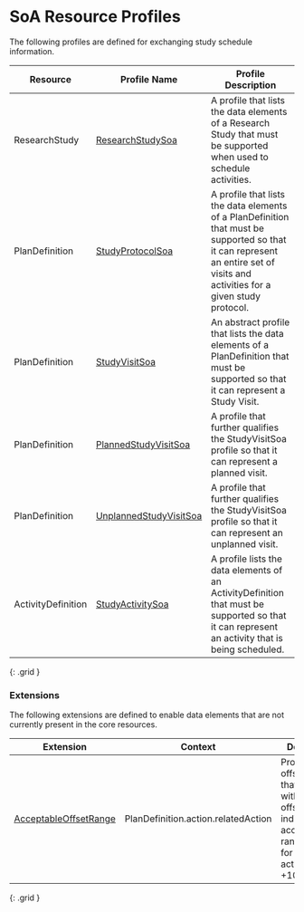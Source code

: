 # SoA Resource Profiles
The following profiles are defined for exchanging study schedule information.

|**Resource**|**Profile Name**|**Profile Description**|
|---|---|---|
|ResearchStudy|[ResearchStudySoa](StructureDefinition-ResearchStudySoa.html)|A profile that lists the data elements of a Research Study that must be supported when used to schedule activities.|
|PlanDefinition|[StudyProtocolSoa](StructureDefinition-StudyProtocolSoa.html)|A profile that lists the data elements of a PlanDefinition that must be supported so that it can represent an entire set of visits and activities for a given study protocol.|
|PlanDefinition|[StudyVisitSoa](StructureDefinition-StudyVisitSoa.html)|An abstract profile that lists the data elements of a PlanDefinition that must be supported so that it can represent a Study Visit.|
|PlanDefinition|[PlannedStudyVisitSoa](StructureDefinition-PlannedStudyVisitSoa.html)|A profile that further qualifies the StudyVisitSoa profile so that it can represent a planned visit.|
|PlanDefinition|[UnplannedStudyVisitSoa](StructureDefinition-UnplannedStudyVisitSoa.html)|A profile that further qualifies the StudyVisitSoa profile so that it can represent an unplanned visit.|
|ActivityDefinition|[StudyActivitySoa](StructureDefinition-StudyActivitySoa.html)|A profile lists the data elements of an ActivityDefinition that must be supported so that it can represent an activity that is being scheduled.|
{: .grid }


### Extensions
The following extensions are defined to enable data elements that are not currently present in the core resources.

|**Extension**|**Context**|**Description**|
|---|---|---|
|[AcceptableOffsetRange](StructureDefinition-AcceptableOffsetRangeSoa.html)|PlanDefinition.action.relatedAction|Provides an offset range that, along with offsetDuration, indicates an acceptable range of dates for a related action, i.e. +10-15 days|
{: .grid }
